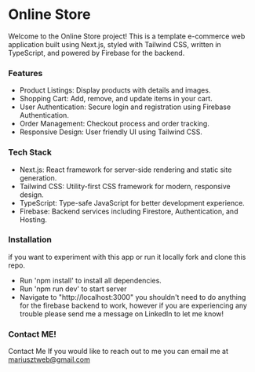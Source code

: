 # Online Store
Welcome to the Online Store project! This is a template e-commerce web application built using Next.js, styled with Tailwind CSS, written in TypeScript, and powered by Firebase for the backend.

### Features
* Product Listings: Display products with details and images.
* Shopping Cart: Add, remove, and update items in your cart.
* User Authentication: Secure login and registration using Firebase Authentication.
* Order Management: Checkout process and order tracking.
* Responsive Design: User friendly UI using Tailwind CSS.
### Tech Stack
* Next.js: React framework for server-side rendering and static site generation.
* Tailwind CSS: Utility-first CSS framework for modern, responsive design.
* TypeScript: Type-safe JavaScript for better development experience.
* Firebase: Backend services including Firestore, Authentication, and Hosting.
### Installation
if you want to experiment with this app or run it locally fork and clone this repo.
* Run 'npm install' to install all dependencies.
* Run 'npm run dev' to start server
* Navigate to "http://localhost:3000" you shouldn't need to do anything for the firebase backend to work, however if you are experiencing any trouble please send me a message on LinkedIn to let me know!
### Contact ME!
Contact Me
If you would like to reach out to me you can email me at mariusztweb@gmail.com

